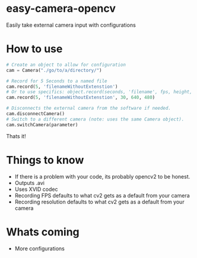 # easy-camera-opencv
 Easily take external camera input with configurations
# How to use
```python
# Create an object to allow for configuration
cam = Camera("./go/to/a/directory/")

# Record for 5 Seconds to a named file
cam.record(5, 'filenameWithoutExtenstion')
# Or to use specifics: object.record(seconds, 'filename', fps, height, width)
cam.record(5, 'filenameWithoutExtenstion', 30, 640, 480) 

# Disconnects the external camera from the software if needed. 
cam.disconnectCamera()
# Switch to a different camera (note: uses the same Camera object). 
cam.switchCamera(parameter)
```
Thats it!
# Things to know
* If there is a problem with your code, its probably opencv2 to be honest.
* Outputs .avi
* Uses XVID codec
* Recording FPS defaults to what cv2 gets as a default from your camera
* Recording resolution defaults to what cv2 gets as a default from your camera


# Whats coming
* More configurations
